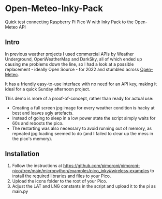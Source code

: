 # Open-Meteo-Inky-Pack
Quick test connecting Raspberry Pi Pico W with Inky Pack to the Open-Meteo API

Intro
-----
In previous weather projects I used commercial APIs by Weather Underground, OpenWeatherMap and DarkSky, all of which ended up causing me problems down the line, so I had a look at a possible replacement - ideally Open Source - for 2022 and stumbled across [Open-Meteo](https://open-meteo.com/).

It has a friendly easy-to-use interface with no need for an API key, making it ideal for a quick Sunday afternoon project.

This demo is more of a proof-of-concept, rather than ready for actual use:
- Creating a full screen jpg image for every weather condition is hacky at best and leaves ugly artefacts.
- Instead of going to sleep in a low power state the script simply waits for 60s and reboots the pico.
- The restarting was also necessary to avoid running out of memory, as repeated jpg loading seemed to do (and I failed to clear up the mess in the pico's memory).

Installation
------------
1. Follow the instructions at https://github.com/pimoroni/pimoroni-pico/tree/main/micropython/examples/pico_inky#wireless-examples to install the required libraries and files to your Pico.
2. Upload the icons folder to the root of your Pico.
3. Adjust the LAT and LNG constants in the script and upload it to the pi as main.py
